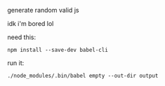 generate random valid js

idk i'm bored lol

need this: 

```npm install --save-dev babel-cli```

run it: 

```./node_modules/.bin/babel empty --out-dir output```